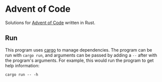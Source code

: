 # Advent of Code
Solutions for [Advent of Code](http://adventofcode.com) written in Rust.

## Run
This program uses [cargo](https://doc.rust-lang.org/cargo/) to manage dependencies.
The program can be run with `cargo run`, and arguments can be passed by adding a `--` after with the program's
arguments.
For example, this would run the program to get help information:
```
cargo run -- -h
```
